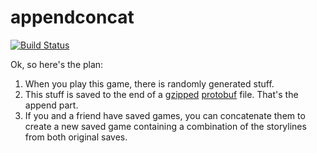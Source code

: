 appendconcat
============

[![Build Status](https://drone.io/github.com/BenLubar/appendconcat/status.png)](https://drone.io/github.com/BenLubar/appendconcat/latest)

Ok, so here's the plan:

1. When you play this game, there is randomly generated stuff.
2. This stuff is saved to the end of a [gzipped](http://www.gzip.org/) [protobuf](https://developers.google.com/protocol-buffers/) file. That's the append part.
3. If you and a friend have saved games, you can concatenate them to create a new saved game containing a combination of the storylines from both original saves.
